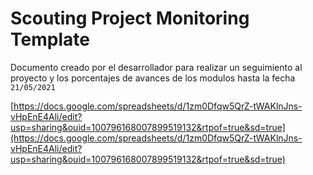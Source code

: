 # Scouting Project Monitoring Template

Documento creado por el desarrollador para realizar un seguimiento al proyecto y los porcentajes de avances de los modulos hasta la fecha `21/05/2021`

[https://docs.google.com/spreadsheets/d/1zm0Dfqw5QrZ-tWAKlnJns-vHpEnE4Ali/edit?usp=sharing&ouid=100796168007899519132&rtpof=true&sd=true](https://docs.google.com/spreadsheets/d/1zm0Dfqw5QrZ-tWAKlnJns-vHpEnE4Ali/edit?usp=sharing&ouid=100796168007899519132&rtpof=true&sd=true)